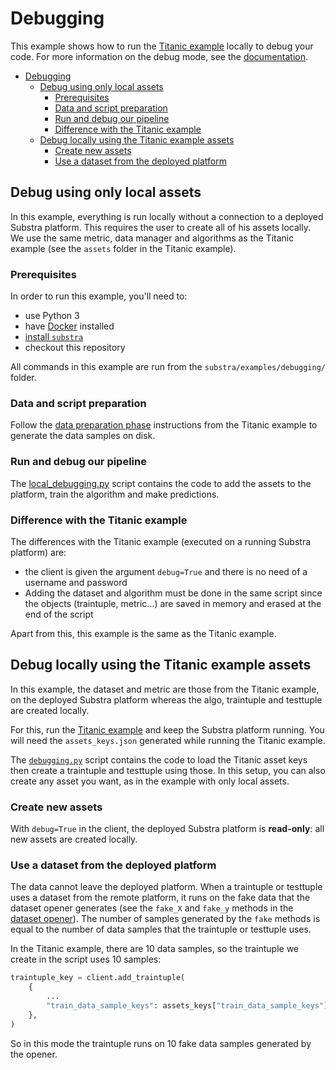 # Debugging

This example shows how to run the [Titanic example](../titanic/README.md) locally to debug your code.
For more information on the debug mode, see the [documentation](https://doc.substra.ai/debugging.html).


- [Debugging](#debugging)
  - [Debug using only local assets](#debug-using-only-local-assets)
    - [Prerequisites](#prerequisites)
    - [Data and script preparation](#data-and-script-preparation)
    - [Run and debug our pipeline](#run-and-debug-our-pipeline)
    - [Difference with the Titanic example](#difference-with-the-titanic-example)
  - [Debug locally using the Titanic example assets](#debug-locally-using-the-titanic-example-assets)
    - [Create new assets](#create-new-assets)
    - [Use a dataset from the deployed platform](#use-a-dataset-from-the-deployed-platform)

## Debug using only local assets

In this example, everything is run locally without a connection to a deployed Substra platform. This requires the user
to create all of his assets locally.
We use the same metric, data manager and algorithms as the Titanic example (see the `assets` folder in the Titanic
example).

### Prerequisites

In order to run this example, you'll need to:

* use Python 3
* have [Docker](https://www.docker.com/) installed
* [install `substra`](../../README.md#install)
* checkout this repository

All commands in this example are run from the `substra/examples/debugging/` folder.

### Data and script preparation

Follow the [data preparation phase](../titanic/README.md#data-preparation) instructions from the Titanic example to generate the
data samples on disk.

### Run and debug our pipeline

The [local_debugging.py](./scripts/local_debugging.py) script contains the code to add the assets to the platform,
train the algorithm and make predictions.

### Difference with the Titanic example

The differences with the Titanic example (executed on a running Substra platform) are:
- the client is given the argument `debug=True` and there is no need of a username and password
- Adding the dataset and algorithm must be done in the same script since the objects (traintuple, metric...) are saved in memory and erased at the end of the script

Apart from this, this example is the same as the Titanic example.

## Debug locally using the Titanic example assets

In this example, the dataset and metric are those from the Titanic example, on the deployed Substra platform
whereas the algo, traintuple and testtuple are created locally.

For this, run the [Titanic example](../titanic/README.md) and keep the Substra platform running. You will need
the `assets_keys.json` generated while running the Titanic example.

The [`debugging.py`](./scripts/debugging.py) script contains the code to load the
Titanic asset keys then create a traintuple and testtuple using those.
In this setup, you can also create any asset you want, as in the example with only local assets.

### Create new assets

With `debug=True` in the client, the deployed Substra platform is **read-only**: all new assets are created locally.

### Use a dataset from the deployed platform

The data cannot leave the deployed platform. When a traintuple or testtuple uses a dataset from the remote platform,
it runs on the fake data that the dataset opener generates (see the `fake_X` and `fake_y` methods in the
[dataset opener](../titanic/assets/dataset/opener.py)). The number of samples generated by the `fake` methods is equal to the number
of data samples that the traintuple or testtuple uses.

In the Titanic example, there are 10 data samples, so the traintuple we create in the script uses 10 samples:

```python
traintuple_key = client.add_traintuple(
    {
        ...
        "train_data_sample_keys": assets_keys["train_data_sample_keys"],
    },
)
```

So in this mode the traintuple runs on 10 fake data samples generated by the opener.
